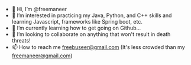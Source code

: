 - 👋 Hi, I’m @freemaneer
- 👀 I’m interested in practicing my Java, Python, and C++ skills and learning Javascript, frameworks like Spring boot, etc.
- 🌱 I’m currently learning how to get going on Github...
- 💞️ I’m looking to collaborate on anything that won't result in death threats!
- 📫 How to reach me freebuseer@gmail.com (It's less crowded than my freemaneer@gmail.com)

<!---
freemaneer/freemaneer is a ✨ special ✨ repository because its `README.md` (this file) appears on your GitHub profile.
You can click the Preview link to take a look at your changes.
--->

